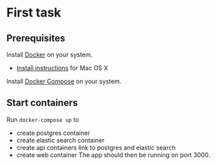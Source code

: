 # First task

## Prerequisites
Install [Docker](https://www.docker.com/) on your system.

* [Install instructions](https://docs.docker.com/installation/mac/) for Mac OS X

Install [Docker Compose](http://docs.docker.com/compose/) on your system.

## Start containers

Run `docker-compose up` to
* create postgres container  
* create elastic search container
* create api containers link to postgres and elastic search
* create web container
The app should then be running on port 3000.

